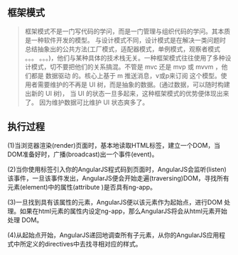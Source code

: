 ## 框架模式
> 框架模式不是一门写代码的学问，而是一门管理与组织代码的学问。其本质是一种软件开发的模型。
与设计模式不同，设计模式是在解决一类问题时总结抽象出的公共方法(工厂模式，适配器模式，单例模式，观察者模式 。。。 。。。)，他们与某种具体的技术栈无关。一种框架模式往往使用了多种设计模式，切不要把他们的关系搞混。不管是 mvc 还是 mvp 或 mvvm ，他们都是 数据驱动 的。核心上基于 m 推送消息，v或p来订阅 这个模型。使用者需要维护的不再是 UI 树，而是抽象的数据。(通过数据，可以随时构建出新的 UI 树)， 当 UI 的状态一旦多起来，这种框架模式的优势便体现出来了。 因为维护数据可比维护 UI 状态爽多了。

## 执行过程
(1)当浏览器渲染(render)页面时，基本地读取HTML标签，建立一个DOM，当DOM准备好时，广播(broadcast)出一个事件(event)。

(2)当你使用<script></script>标签引入你的AngularJS程式码到页面时，AngularJS会监听(listen)该事件，一旦该事件发出，AngularJS便会开始走遍(traversing)DOM，寻找所有元素(element)中的属性(attribute )是否具有ng-app。

(3)一旦找到具有该属性的元素，AngularJS便以该元素作为起始点，进行DOM 处理。如果在html元素的属性内设定ng-app，那么AngularJS将会从html元素开始处理 DOM。

(4)从起始点开始，AngularJS递回地调查所有子元素，从你的AngularJS应用程式中所定义的directives中去找寻相对应的样式。
